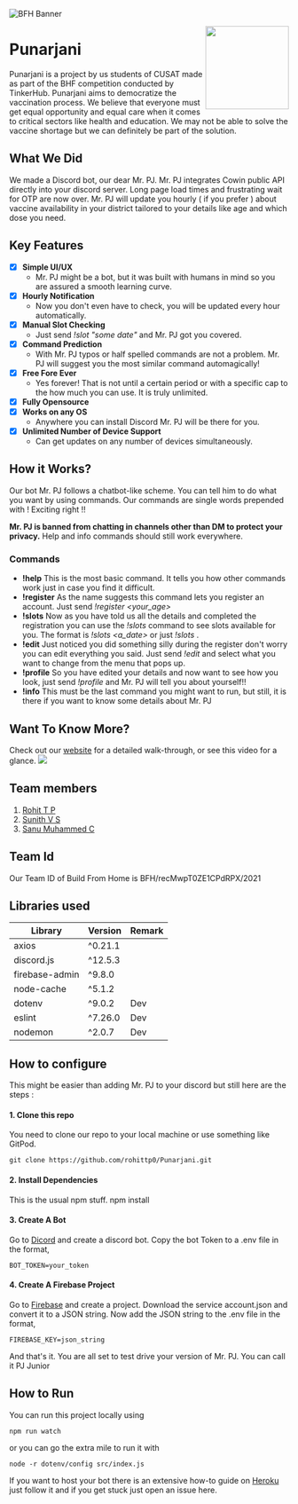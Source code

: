 ![BFH Banner](https://trello-attachments.s3.amazonaws.com/542e9c6316504d5797afbfb9/542e9c6316504d5797afbfc1/39dee8d993841943b5723510ce663233/Frame_19.png)

[<img align="right" src="https://user-images.githubusercontent.com/45072928/119271215-3807ad00-bc1e-11eb-9be3-034f8421ce53.png" width="150"/>](https://discord.com/oauth2/authorize?client_id=843422427185807380&scope=bot&permissions=445504)

# Punarjani 
Punarjani is a project by us students of CUSAT made as part of the BHF competition conducted by TinkerHub.  Punarjani aims to democratize the vaccination process. We believe that everyone must get equal opportunity and equal care when it comes to critical sectors like health and education. We may not be able to solve the vaccine shortage but we can definitely be part of the solution. 

## What We Did
We made a Discord bot, our dear Mr. PJ. Mr. PJ integrates Cowin public API directly into your discord server. Long page load times and frustrating wait for OTP are now over. Mr. PJ will update you hourly ( if you prefer ) about vaccine availability in your district tailored to your details like age and which dose you need.

## Key Features
 - [x] **Simple UI/UX**
	 - Mr. PJ might be a bot, but it was built with humans in mind so you are assured a smooth learning curve.
 - [x] **Hourly Notification**
	 - Now you don't even have to check, you will be updated every hour automatically.
 - [x] **Manual  Slot Checking**
	 - Just send *!slot  "some date"* and  Mr. PJ got you covered.
 - [x] **Command Prediction**
	 - With Mr. PJ typos or half spelled commands are not a problem. Mr. PJ will suggest you the most similar command automagically!
 - [x]  **Free Fore Ever**
	 - Yes forever! That is not until a certain period or with a specific cap to the how much you can use. It is truly unlimited.
 - [x] **Fully Opensource**
 - [x]  **Works on any OS**
     - Anywhere you can install Discord Mr. PJ will be there for you.
 - [x] **Unlimited Number of Device Support**
	 - Can get updates on any number of devices simultaneously.
  

## How it Works?
Our bot Mr. PJ follows a chatbot-like scheme. You can tell him to do what you want by using commands. Our commands are single words prepended with ! Exciting right !!

**Mr. PJ is banned from chatting in channels other than DM to protect your privacy.** Help and info commands should still work everywhere.

### Commands

 - **!help** This is the most basic command. It tells you how other commands work just in case you find it difficult.
 - **!register** As the name suggests this command lets you register an account. Just send *!register <your_age>*
 - **!slots** Now as you have told us all the details and completed the registration you can use the *!slots* command to see slots available for you. The format is *!slots <a_date>* or just *!slots* . 
 - **!edit** Just noticed you did something silly during the register don't worry you can edit everything you said. Just send *!edit* and select what you want to change from the menu that pops up.
 - **!profile** So you have edited your details and now want to see how you look, just send *!profile* and Mr. PJ will tell you about yourself!!
 - **!info** This must be the last command you might want to run, but still, it is there if you want to know some details about Mr. PJ

## Want To Know More?
Check out our [website](https://punarjani-cowin.web.app/) for a detailed walk-through, or see this video for a glance.
[<img src = "https://cdn.educba.com/academy/wp-content/uploads/2021/02/Code-Walkthrough-2.jpg.webp" />](https://www.loom.com/share/468077844b564d218a0eef0394322e16)

## Team members
1. [Rohit T P](https://github.com/rohittp0)
2. [Sunith V S](https://github.com/sunithvs)
3. [Sanu Muhammed C](https://github.com/sanumuhammedc)

## Team Id
 Our Team ID of Build From Home is BFH/recMwpT0ZE1CPdRPX/2021

## Libraries used
| Library | Version | Remark|
|--|--|--|
| axios | ^0.21.1  | 
|discord.js| ^12.5.3 |
|firebase-admin| ^9.8.0 |
|node-cache | ^5.1.2 |
|dotenv	| ^9.0.2	| Dev
|eslint	|^7.26.0	| Dev
|nodemon|^2.0.7	| Dev

## How to configure
This might be easier than adding Mr. PJ to your discord but still here are the steps :

#### 1. Clone this repo 
  You need to clone our repo to your local machine or use something like GitPod.

    git clone https://github.com/rohittp0/Punarjani.git

#### 2. Install Dependencies
This is the usual npm stuff.
    npm install
#### 3. Create A Bot
Go to [Dicord](https://discord.com/developers/applications) and create a discord bot. Copy the bot Token to a .env file in the format,

    BOT_TOKEN=your_token

#### 4. Create A Firebase Project
Go to [Firebase](https://console.firebase.google.com/) and create a project. Download the service account.json and convert it to a JSON string. Now add the JSON string to the .env file in the format,

    FIREBASE_KEY=json_string   

And that's it. You are all set to test drive your version of Mr. PJ. You can call it PJ Junior

## How to Run
You can run this project locally using

    npm run watch

   or you can go the extra mile to run it with
    
    node -r dotenv/config src/index.js

If you want to host your bot there is an extensive how-to guide on [Heroku](heroku.com) just follow it and if you get stuck just open an issue here.
